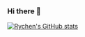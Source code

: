 ### Hi there 👋

[![Rychen's GitHub stats](https://github-readme-stats.vercel.app/api?username=rychenwong&show_icons=true)](https://github.com/rychenwong/github-readme-stats)

<!--[![Top Langs](https://github-readme-stats.vercel.app/api/top-langs/?username=rychenwong&layout=compact](https://github.com/rychenwong/github-readme-stats)
-->


<!--
**rychenwong/rychenwong** is a ✨ _special_ ✨ repository because its `README.md` (this file) appears on your GitHub profile.

Here are some ideas to get you started:

- 🔭 I’m currently working on ...
- 🌱 I’m currently learning ...
- 👯 I’m looking to collaborate on ...
- 🤔 I’m looking for help with ...
- 💬 Ask me about ...
- 📫 How to reach me: ...
- 😄 Pronouns: ...
- ⚡ Fun fact: ...
-->
